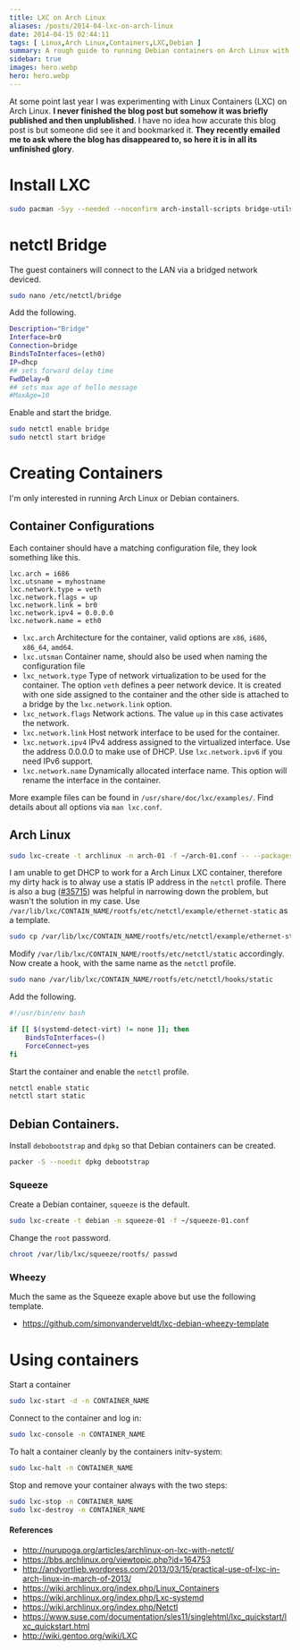 ```yaml
---
title: LXC on Arch Linux
aliases: /posts/2014-04-lxc-on-arch-linux
date: 2014-04-15 02:44:11
tags: [ Linux,Arch Linux,Containers,LXC,Debian ]
summary: A rough guide to running Debian containers on Arch Linux with LXC
sidebar: true
images: hero.webp
hero: hero.webp
---
```


At some point last year I was experimenting with Linux Containers (LXC) on
Arch Linux. **I never finished the blog post but somehow it was briefly published
and then unplublished**. I have no idea how accurate this blog post is but someone
did see it and bookmarked it. **They recently emailed me to ask where the blog has
disappeared to, so here it is in all its unfinished glory**.

# Install LXC

```bash
sudo pacman -Syy --needed --noconfirm arch-install-scripts bridge-utils lxc netctl
```

# netctl Bridge

The guest containers will connect to the LAN via a bridged network deviced.

```bash
sudo nano /etc/netctl/bridge
```

Add the following.

```bash
Description="Bridge"
Interface=br0
Connection=bridge
BindsToInterfaces=(eth0)
IP=dhcp
## sets forward delay time
FwdDelay=0
## sets max age of hello message
#MaxAge=10
```

Enable and start the bridge.

```bash
sudo netctl enable bridge
sudo netctl start bridge
```

# Creating Containers

I'm only interested in running Arch Linux or Debian containers.

## Container Configurations

Each container should have a matching configuration file, they look something like this.

```text
lxc.arch = i686
lxc.utsname = myhostname
lxc.network.type = veth
lxc.network.flags = up
lxc.network.link = br0
lxc.network.ipv4 = 0.0.0.0
lxc.network.name = eth0
```

  * `lxc.arch` Architecture for the container, valid options are `x86`, `i686`, `x86_64`, `amd64`.
  * `lxc.utsman` Container name, should also be used when naming the configuration file
  * `lxc_network.type` Type of network virtualization to be used for the
  container. The option `veth` defines a peer network device. It is created
  with one side assigned to the container and the other side is attached to a
  bridge by the `lxc.network.link` option.
  * `lxc_network.flags` Network actions. The value `up` in this case activates the network.
  * `lxc.network.link` Host network interface to be used for the container.
  * `lxc.network.ipv4` IPv4 address assigned to the virtualized interface. Use
  the address 0.0.0.0 to make use of DHCP. Use `lxc.network.ipv6` if you need
  IPv6 support.
  * `lxc.network.name` Dynamically allocated interface name. This option will
  rename the interface in the container.

More example files can be found in `/usr/share/doc/lxc/examples/`.
Find details about all options via `man lxc.conf`.

## Arch Linux

```bash
sudo lxc-create -t archlinux -n arch-01 -f ~/arch-01.conf -- --packages netctl
```

I am unable to get DHCP to work for a Arch Linux LXC container, therefore
my dirty hack is to alway use a statis IP address in the `netctl` profile. There
is also a bug ([#35715](https://bugs.archlinux.org/task/35715)) was helpful in
narrowing down the problem, but wasn't the solution in my case. Use
`/var/lib/lxc/CONTAIN_NAME/rootfs/etc/netctl/example/ethernet-static` as a template.

```bash
sudo cp /var/lib/lxc/CONTAIN_NAME/rootfs/etc/netctl/example/ethernet-static /var/lib/lxc/CONTAIN_NAME/rootfs/etc/netctl/static
```

Modify `/var/lib/lxc/CONTAIN_NAME/rootfs/etc/netctl/static` accordingly. Now
create a hook, with the same name as the `netctl` profile.

```bash
sudo nano /var/lib/lxc/CONTAIN_NAME/rootfs/etc/netctl/hooks/static
```

Add the following.

```bash
#!/usr/bin/env bash

if [[ $(systemd-detect-virt) != none ]]; then
    BindsToInterfaces=()
    ForceConnect=yes
fi
```

Start the container and enable the `netctl` profile.

```bash
netctl enable static
netctl start static
```

## Debian Containers.

Install `debobootstrap` and `dpkg` so that Debian containers can be created.

```bash
packer -S --noedit dpkg debootstrap
```

### Squeeze

Create a Debian container, `squeeze` is the default.

```bash
sudo lxc-create -t debian -n squeeze-01 -f ~/squeeze-01.conf
```

Change the `root` password.

```bash
chroot /var/lib/lxc/squeeze/rootfs/ passwd
```

### Wheezy

Much the same as the Squeeze exaple above but use the following template.

  * <https://github.com/simonvanderveldt/lxc-debian-wheezy-template>

# Using containers

Start a container

```bash
sudo lxc-start -d -n CONTAINER_NAME
```

Connect to the container and log in:

```bash
sudo lxc-console -n CONTAINER_NAME
```

To halt a container cleanly by the containers initv-system:

```bash
sudo lxc-halt -n CONTAINER_NAME
```

Stop and remove your container always with the two steps:

```bash
sudo lxc-stop -n CONTAINER_NAME
sudo lxc-destroy -n CONTAINER_NAME
```
#### References

  * <http://nurupoga.org/articles/archlinux-on-lxc-with-netctl/>
  * <https://bbs.archlinux.org/viewtopic.php?id=164753>
  * <http://andyortlieb.wordpress.com/2013/03/15/practical-use-of-lxc-in-arch-linux-in-march-of-2013/>
  * <https://wiki.archlinux.org/index.php/Linux_Containers>
  * <https://wiki.archlinux.org/index.php/Lxc-systemd>
  * <https://wiki.archlinux.org/index.php/Netctl>
  * <https://www.suse.com/documentation/sles11/singlehtml/lxc_quickstart/lxc_quickstart.html>
  * <http://wiki.gentoo.org/wiki/LXC>
